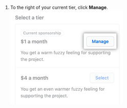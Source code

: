 1. To the right of your current tier, click **Manage**. ![Manage your sponsorship button](/assets/images/help/sponsors/manage-your-sponsorship-button.png)
